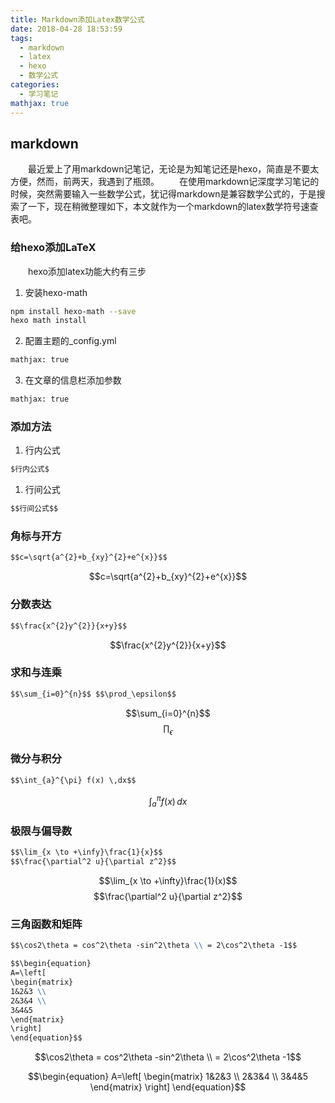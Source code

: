 ```yaml
---
title: Markdown添加Latex数学公式
date: 2018-04-28 18:53:59
tags:
  - markdown
  - latex
  - hexo
  - 数学公式
categories:
  - 学习笔记
mathjax: true
---
```


## markdown
&emsp;&emsp;最近爱上了用markdown记笔记，无论是为知笔记还是hexo，简直是不要太方便，然而，前两天，我遇到了瓶颈。
&emsp;&emsp;在使用markdown记深度学习笔记的时候，突然需要输入一些数学公式，犹记得markdown是兼容数学公式的，于是搜索了一下，现在稍微整理如下，本文就作为一个markdown的latex数学符号速查表吧。 
<!--more-->

### 给hexo添加LaTeX
&emsp;&emsp;hexo添加latex功能大约有三步
1. 安装hexo-math
```bash
npm install hexo-math --save
hexo math install
```
2. 配置主题的_config.yml
```bash
mathjax: true
```
3. 在文章的信息栏添加参数
```bash
mathjax: true
```

### 添加方法
1. 行内公式
```markdown
$行内公式$
```
1. 行间公式
```markdown
$$行间公式$$
```

### 角标与开方
```markdown
$$c=\sqrt{a^{2}+b_{xy}^{2}+e^{x}}$$
```
$$c=\sqrt{a^{2}+b_{xy}^{2}+e^{x}}$$

### 分数表达
```markdown
$$\frac{x^{2}y^{2}}{x+y}$$
```
$$\frac{x^{2}y^{2}}{x+y}$$

### 求和与连乘
```markdown
$$\sum_{i=0}^{n}$$ $$\prod_\epsilon$$
```
$$\sum_{i=0}^{n}$$ $$\prod_\epsilon$$

### 微分与积分
```markdown
$$\int_{a}^{\pi} f(x) \,dx$$
```
$$\int_{a}^{\pi} f(x) \,dx$$

### 极限与偏导数
```markdown
$$\lim_{x \to +\infy}\frac{1}{x}$$
$$\frac{\partial^2 u}{\partial z^2}$$
```
$$\lim_{x \to +\infty}\frac{1}(x)$$
$$\frac{\partial^2 u}{\partial z^2}$$

### 三角函数和矩阵
```markdown
$$\cos2\theta = cos^2\theta -sin^2\theta \\ = 2\cos^2\theta -1$$

$$\begin{equation}
A=\left[
\begin{matrix}
1&2&3 \\ 
2&3&4 \\ 
3&4&5  
\end{matrix}
\right]
\end{equation}$$
```
$$\cos2\theta = cos^2\theta -sin^2\theta \\ = 2\cos^2\theta -1$$

$$\begin{equation}
A=\left[
\begin{matrix}
1&2&3 \\ 
2&3&4 \\ 
3&4&5  
\end{matrix}
\right]
\end{equation}$$